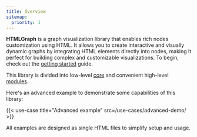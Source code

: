 ```yaml
---
title: Overview
sitemap:
  priority: 1
---
```


**HTMLGraph** is a graph visualization library that enables rich nodes customization using HTML.
It allows you to create interactive and visually dynamic graphs by integrating HTML
elements directly into nodes, making it perfect for building complex and customizable visualizations.
To begin, check out the [getting started](/getting-started) guide.

This library is divided into low-level [core](/canvas) and convenient high-level [modules](/modules).

Here's an advanced example to demonstrate some capabilities of this library:

{{< use-case title="Advanced example" src=/use-cases/advanced-demo/ >}}

All examples are designed as single HTML files to simplify setup and usage.

